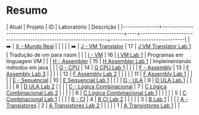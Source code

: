 # Resumo

| Atual         | Projeto                                                      | ID | Laboratório                                                    | Descrição                     |
|---------------+--------------------------------------------------------------+----+----------------------------------------------------------------+-------------------------------|
| :arrow_right: | [X - Mundo Real](/X-Mundo-Real-Projeto/)                     |    |                                                                |                               |
| :arrow_right: | [J - VM Translator](/J-VMtranslator-Projeto/)                | 17 | [J VM Translator Lab 1](/J-VMtranslator-Lab-1)                 | Tradução de vm para nasm      |
|               | [I - VM](/I-VM-Projeto/)                                     | 16 | [I VM Lab 1](/I-VM-Lab-1)                                      | Programas em linguagem VM     |
|               | [H - Assembler](/H-Assembler-Projeto/)                       | 15 | [H Assembler Lab 1](/H-Assembler-Lab-1/)                       | Implementando métodos em java |
|               | [G - CPU](/G-CPU-Projeto/)                                   | 14 | [G CPU Lab 1](/G-CPU-Lab-1/)                                   |                               |
|               | [F - Assembly](/F-Assembly-Projeto/)                         | 13 | [F Assembly Lab 3](/F-Assembly-Lab-3/)                         |                               |
|               |                                                              | 12 | [F Assembly Lab 2](/F-Assembly-Lab-2/)                         |                               |
|               |                                                              | 11 | [F Assembly Lab 1](/F-Assembly-Lab-1/)                         |                               |
|               | [E - Sequencial](/E-Sequencial-Projeto/)                     | 10 | [E Sequencial Lab 1](/E-Sequencial-Lab-1/)                     |                               |
|               | [D - ULA](/D-ULA-Projeto/ )                                  |  9 | [D ULA Lab 1](/D-ULA-Lab-1/)                                   |                               |
|               |                                                              |  8 | [D ULA Lab 2](/D-ULA-Lab-2/)                                   |                               |
|               | [C - Lógica Combinacional](/C-Logica-Combinacional-Projeto/) |  7 | [C Lógica Combinacional Lab 2](/C-Logica-Combinacional-Lab-3/) |                               |
|               |                                                              |  6 | [C Lógica Combinacional Lab 1](/C-Logica-Combinacional-Lab-2/) |                               |
|               |                                                              |  5 | [C Combinacional Lab 1](/C-Logica-Combinacional-Lab-1/)        |                               |
|               | [B - CI](/B-CI-Projeto/)                                     |  4 | [B CI Lab 2](/B-Circuitos-Integrados-Lab-2/)                   |                               |
|               |                                                              |  3 | [B Lab 1](/B-Circuitos-Integrados-Lab-1/)                      |                               |
|               | [A - Transistores](/A-Transistores-Projeto/)                 |  2 | [A Transistores Lab 2](/A-Transistores-Lab-2/)                 |                               |
|               |                                                              |  1 | [A Transistores Lab 1](/A-Transistores-Lab-1/)                 |                               |



